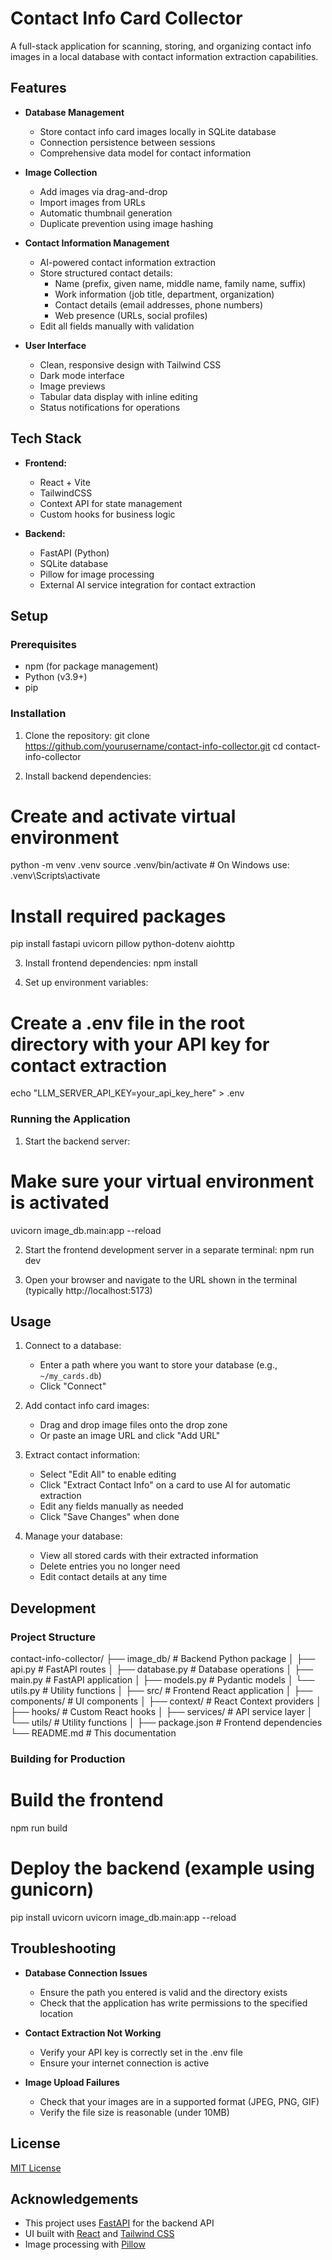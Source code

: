 # Contact Info Card Collector

A full-stack application for scanning, storing, and organizing contact info images in a local database with contact information extraction capabilities.

## Features

- **Database Management**
  - Store contact info card images locally in SQLite database
  - Connection persistence between sessions
  - Comprehensive data model for contact information

- **Image Collection**
  - Add images via drag-and-drop
  - Import images from URLs
  - Automatic thumbnail generation
  - Duplicate prevention using image hashing

- **Contact Information Management**
  - AI-powered contact information extraction
  - Store structured contact details:
    - Name (prefix, given name, middle name, family name, suffix)
    - Work information (job title, department, organization)
    - Contact details (email addresses, phone numbers)
    - Web presence (URLs, social profiles)
  - Edit all fields manually with validation

- **User Interface**
  - Clean, responsive design with Tailwind CSS
  - Dark mode interface
  - Image previews
  - Tabular data display with inline editing
  - Status notifications for operations

## Tech Stack

- **Frontend:**
  - React + Vite
  - TailwindCSS
  - Context API for state management
  - Custom hooks for business logic

- **Backend:**
  - FastAPI (Python)
  - SQLite database
  - Pillow for image processing
  - External AI service integration for contact extraction

## Setup

### Prerequisites
- npm (for package management)
- Python (v3.9+)
- pip

### Installation

1. Clone the repository:
git clone https://github.com/yourusername/contact-info-collector.git
cd contact-info-collector

2. Install backend dependencies:
# Create and activate virtual environment
python -m venv .venv
source .venv/bin/activate  # On Windows use: .venv\Scripts\activate

# Install required packages
pip install fastapi uvicorn pillow python-dotenv aiohttp

3. Install frontend dependencies:
npm install

4. Set up environment variables:
# Create a .env file in the root directory with your API key for contact extraction
echo "LLM_SERVER_API_KEY=your_api_key_here" > .env

### Running the Application

1. Start the backend server:
# Make sure your virtual environment is activated
uvicorn image_db.main:app --reload

2. Start the frontend development server in a separate terminal:
npm run dev

3. Open your browser and navigate to the URL shown in the terminal (typically http://localhost:5173)

## Usage

1. Connect to a database:
   - Enter a path where you want to store your database (e.g., `~/my_cards.db`)
   - Click "Connect"

2. Add contact info card images:
   - Drag and drop image files onto the drop zone
   - Or paste an image URL and click "Add URL"

3. Extract contact information:
   - Select "Edit All" to enable editing
   - Click "Extract Contact Info" on a card to use AI for automatic extraction
   - Edit any fields manually as needed
   - Click "Save Changes" when done

4. Manage your database:
   - View all stored cards with their extracted information
   - Delete entries you no longer need
   - Edit contact details at any time

## Development

### Project Structure
contact-info-collector/
├── image_db/                # Backend Python package
│   ├── api.py               # FastAPI routes
│   ├── database.py          # Database operations
│   ├── main.py              # FastAPI application
│   ├── models.py            # Pydantic models
│   └── utils.py             # Utility functions
│
├── src/                     # Frontend React application
│   ├── components/          # UI components
│   ├── context/             # React Context providers
│   ├── hooks/               # Custom React hooks
│   ├── services/            # API service layer
│   └── utils/               # Utility functions
│
├── package.json             # Frontend dependencies
└── README.md                # This documentation

### Building for Production

# Build the frontend
npm run build

# Deploy the backend (example using gunicorn)
pip install uvicorn
uvicorn image_db.main:app --reload

## Troubleshooting

- **Database Connection Issues**
  - Ensure the path you entered is valid and the directory exists
  - Check that the application has write permissions to the specified location

- **Contact Extraction Not Working**
  - Verify your API key is correctly set in the .env file
  - Ensure your internet connection is active

- **Image Upload Failures**
  - Check that your images are in a supported format (JPEG, PNG, GIF)
  - Verify the file size is reasonable (under 10MB)

## License

[MIT License](LICENSE)

## Acknowledgements

- This project uses [FastAPI](https://fastapi.tiangolo.com/) for the backend API
- UI built with [React](https://reactjs.org/) and [Tailwind CSS](https://tailwindcss.com/)
- Image processing with [Pillow](https://python-pillow.org/)